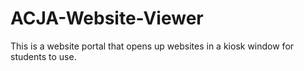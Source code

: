 # ACJA-Website-Viewer
This is a website portal that opens up websites in a kiosk window for students to use.
